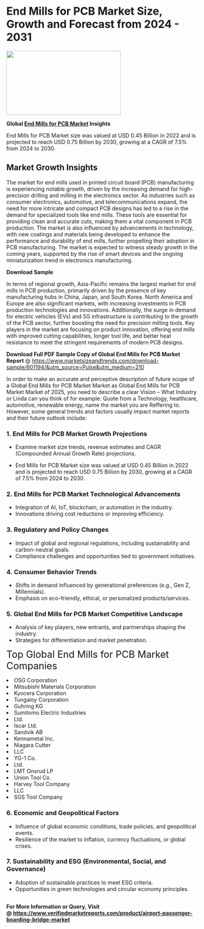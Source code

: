 <H1>End Mills for PCB Market Size, Growth and Forecast from 2024 - 2031</H1><img class="aligncenter size-medium wp-image-584254" src="https://thirdeyenews.in/wp-content/uploads/2024/09/Global-Market-Research-300x168.jpeg" alt="" width="300" height="168" /><p><strong>Global&nbsp;<a href="https://www.marketsizeandtrends.com/download-sample/601194/&amp;utm_source=Pulse&amp;utm_medium=210">End Mills for PCB Market</a> Insights</strong></p><p>End Mills for PCB Market size was valued at USD 0.45 Billion in 2022 and is projected to reach USD 0.75 Billion by 2030, growing at a CAGR of 7.5% from 2024 to 2030.</p><p><h2>Market Growth Insights</h2> <p>The market for end mills used in printed circuit board (PCB) manufacturing is experiencing notable growth, driven by the increasing demand for high-precision drilling and milling in the electronics sector. As industries such as consumer electronics, automotive, and telecommunications expand, the need for more intricate and compact PCB designs has led to a rise in the demand for specialized tools like end mills. These tools are essential for providing clean and accurate cuts, making them a vital component in PCB production. The market is also influenced by advancements in technology, with new coatings and materials being developed to enhance the performance and durability of end mills, further propelling their adoption in PCB manufacturing. The market is expected to witness steady growth in the coming years, supported by the rise of smart devices and the ongoing miniaturization trend in electronics manufacturing.</p> <p><strong>Download Sample</strong></p> <p>In terms of regional growth, Asia-Pacific remains the largest market for end mills in PCB production, primarily driven by the presence of key manufacturing hubs in China, Japan, and South Korea. North America and Europe are also significant markets, with increasing investments in PCB production technologies and innovations. Additionally, the surge in demand for electric vehicles (EVs) and 5G infrastructure is contributing to the growth of the PCB sector, further boosting the need for precision milling tools. Key players in the market are focusing on product innovation, offering end mills with improved cutting capabilities, longer tool life, and better heat resistance to meet the stringent requirements of modern PCB designs. <p></p><p><span class=""><strong>Download Full PDF Sample Copy of Global End Mills for PCB Market Report</strong> @ <a href="https://www.marketsizeandtrends.com/download-sample/601194/&amp;utm_source=Pulse&amp;utm_medium=210" target="_blank">https://www.marketsizeandtrends.com/download-sample/601194/&amp;utm_source=Pulse&amp;utm_medium=210</a></span></p><p>In order to make an accurate and perceptive description of future scope of a Global&nbsp;End Mills for PCB Market Market as Global&nbsp;End Mills for PCB Market Market of 2025, you need to describe a clear Vision &ndash; What Industry or Linda can you think of for example: Quote from a Technology, healthcare, automotive, renewable energy, name the market you are Reffering to. However, some general trends and factors usually impact market reports and their future outlook include:</p><h3>1.&nbsp;<strong>End Mills for PCB Market Growth Projections</strong></h3><ul><li>Examine market size trends, revenue estimates and CAGR (Compounded Annual Growth Rate) projections.</li><li><p>End Mills for PCB Market size was valued at USD 0.45 Billion in 2022 and is projected to reach USD 0.75 Billion by 2030, growing at a CAGR of 7.5% from 2024 to 2030.</p></li></ul><h3>2.&nbsp;<strong>End Mills for PCB Market Technological Advancements</strong></h3><ul><li>Integration of AI, IoT, blockchain, or automation in the industry.</li><li>Innovations driving cost reductions or improving efficiency.</li></ul><h3>3.&nbsp;<strong>Regulatory and Policy Changes</strong></h3><ul><li>Impact of global and regional regulations, including sustainability and carbon-neutral goals.</li><li>Compliance challenges and opportunities tied to government initiatives.</li></ul><h3>4.&nbsp;<strong>Consumer Behavior Trends</strong></h3><ul><li>Shifts in demand influenced by generational preferences (e.g., Gen Z, Millennials).</li><li>Emphasis on eco-friendly, ethical, or personalized products/services.</li></ul><h3>5.&nbsp;<strong>Global End Mills for PCB Market Competitive Landscape</strong></h3><ul><li>Analysis of key players, new entrants, and partnerships shaping the industry.</li><li>Strategies for differentiation and market penetration.</li></ul><p data-pm-slice="1 1 []"><span style="color: inherit; font-family: inherit; font-size: 25px;">Top Global End Mills for PCB Market Companies</span></p><div class="" data-test-id=""><p><li>OSG Corporation</li><li> Mitsubishi Materials Corporation</li><li> Kyocera Corporation</li><li> Tungaloy Corporation</li><li> Guhring KG</li><li> Sumitomo Electric Industries</li><li> Ltd.</li><li> Iscar Ltd.</li><li> Sandvik AB</li><li> Kennametal Inc.</li><li> Niagara Cutter</li><li> LLC</li><li> YG-1 Co.</li><li> Ltd.</li><li> LMT Onsrud LP</li><li> Union Tool Co.</li><li> Harvey Tool Company</li><li> LLC</li><li> SGS Tool Company</li></p></div><h3>6.&nbsp;<strong>Economic and Geopolitical Factors</strong></h3><ul><li>Influence of global economic conditions, trade policies, and geopolitical events.</li><li>Resilience of the market to inflation, currency fluctuations, or global crises.</li></ul><h3>7.&nbsp;<strong>Sustainability and ESG (Environmental, Social, and Governance)</strong></h3><ul><li>Adoption of sustainable practices to meet ESG criteria.</li><li>Opportunities in green technologies and circular economy principles.</li></ul><h2><strong style="font-size: 14px;">For More Information or Query, Visit @&nbsp;</strong><a style="background-color: #ffffff; font-size: 14px;" href="https://www.marketsizeandtrends.com/report/end-mills-for-pcb-market/" target="_blank">https://www.verifiedmarketreports.com/product/airport-passenger-boarding-bridge-market</a></h2>
